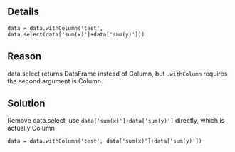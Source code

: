 ## Details

```
data = data.withColumn('test', data.select(data['sum(x)']+data['sum(y)']))
```

## Reason

data.select returns DataFrame instead of Column, but `.withColumn` requires the second argument is Column.

## Solution

Remove data.select, use `data['sum(x)']+data['sum(y)']` directly, which is actually Column

```
data = data.withColumn('test', data['sum(x)']+data['sum(y)'])
```